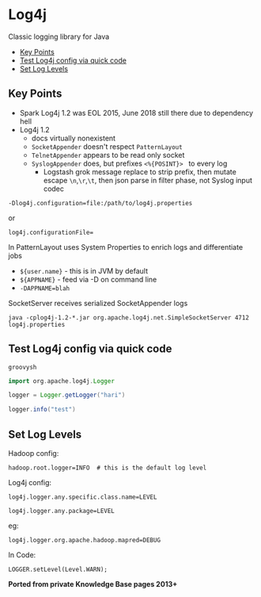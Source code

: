 # Log4j

Classic logging library for Java

<!-- INDEX_START -->

- [Key Points](#key-points)
- [Test Log4j config via quick code](#test-log4j-config-via-quick-code)
- [Set Log Levels](#set-log-levels)

<!-- INDEX_END -->

## Key Points

- Spark Log4j 1.2 was EOL 2015, June 2018 still there due to dependency hell
- Log4j 1.2
  - docs virtually nonexistent
  - `SocketAppender` doesn't respect `PatternLayout`
  - `TelnetAppender` appears to be read only socket
  - `SyslogAppender` does, but prefixes `<%{POSINT}> ` to every log
    - Logstash grok message replace to strip prefix, then mutate escape `\n`,`\r`,`\t`, then json parse in filter phase, not Syslog input codec

```shell
-Dlog4j.configuration=file:/path/to/log4j.properties
```

or

```
log4j.configurationFile=
```

In PatternLayout uses System Properties to enrich logs and differentiate jobs

- `${user.name}` - this is in JVM by default
- `${APPNAME}`   - feed via -D on command line
- `-DAPPNAME=blah`

SocketServer receives serialized SocketAppender logs

```shell
java -cplog4j-1.2-*.jar org.apache.log4j.net.SimpleSocketServer 4712 log4j.properties
```

## Test Log4j config via quick code

```shell
groovysh
```

```groovy
import org.apache.log4j.Logger

logger = Logger.getLogger("hari")

logger.info("test")
```

## Set Log Levels

Hadoop config:

```
hadoop.root.logger=INFO  # this is the default log level
```

Log4j config:

```
log4j.logger.any.specific.class.name=LEVEL
```

```
log4j.logger.any.package=LEVEL
```

eg:

```
log4j.logger.org.apache.hadoop.mapred=DEBUG
```

In  Code:

```
LOGGER.setLevel(Level.WARN);
```

**Ported from private Knowledge Base pages 2013+**
